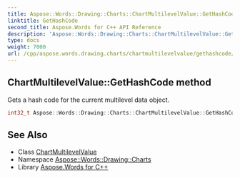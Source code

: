 ```yaml
---
title: Aspose::Words::Drawing::Charts::ChartMultilevelValue::GetHashCode method
linktitle: GetHashCode
second_title: Aspose.Words for C++ API Reference
description: 'Aspose::Words::Drawing::Charts::ChartMultilevelValue::GetHashCode method. Gets a hash code for the current multilevel data object in C++.'
type: docs
weight: 7000
url: /cpp/aspose.words.drawing.charts/chartmultilevelvalue/gethashcode/
---
```

## ChartMultilevelValue::GetHashCode method


Gets a hash code for the current multilevel data object.

```cpp
int32_t Aspose::Words::Drawing::Charts::ChartMultilevelValue::GetHashCode() const override
```

## See Also

* Class [ChartMultilevelValue](../)
* Namespace [Aspose::Words::Drawing::Charts](../../)
* Library [Aspose.Words for C++](../../../)
